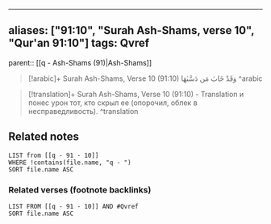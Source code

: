 
---
aliases: ["91:10", "Surah Ash-Shams, verse 10", "Qur'an 91:10"]
tags: Qvref
---

parent:: [[q - Ash-Shams (91)|Ash-Shams]]

> [!arabic]+ Surah Ash-Shams, Verse 10 (91:10)
> <span class="quran-arabic">وَقَدْ خَابَ مَن دَسَّىٰهَا</span>
^arabic

> [!translation]+ Surah Ash-Shams, Verse 10 (91:10) - Translation
> и понес урон тот, кто скрыл ее (опорочил, облек в несправедливость).
^translation



## Related notes
```dataview
LIST from [[q - 91 - 10]]
WHERE !contains(file.name, "q - ")
SORT file.name ASC
```

### Related verses (footnote backlinks)
```dataview
LIST FROM [[q - 91 - 10]] AND #Qvref
SORT file.name ASC
```

